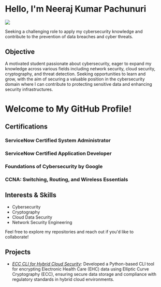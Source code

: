 # Hello, I'm Neeraj Kumar Pachunuri
<a href="https://linkedin.com"><img src="https://img.shields.io/badge/-LinkedIn-0072b1?&style=for-the-badge&logo=linkedin&logoColor=white" /></a>

Seeking a challenging role to apply my cybersecurity knowledge and contribute to the prevention of data breaches and cyber threats.

## Objective

A motivated student passionate about cybersecurity, eager to expand my knowledge across various fields including network security, cloud security, cryptography, and threat detection. Seeking opportunities to learn and grow, with the aim of securing a valuable position in the cybersecurity domain where I can contribute to protecting sensitive data and enhancing security infrastructures.

# Welcome to My GitHub Profile!

## Certifications

### ServiceNow Certified System Administrator
<!--[![ServiceNow Certified System Administrator](path/to/servicenow_admin.png)](link/to/servicenow/certification)-->

### ServiceNow Certified Application Developer
<!--[![ServiceNow Certified Application Developer](path/to/servicenow_admin.png)](link/to/servicenow/certification)-->

### Foundations of Cybersecurity by Google
<!--[![Foundations of Cybersecurity by Google](path/to/servicenow_admin.png)](link/to/servicenow/certification)-->

### CCNA: Switching, Routing, and Wireless Essentials
<!--[![CCNA: Switching, Routing, and Wireless Essentials](path/to/servicenow_admin.png)](link/to/servicenow/certification)-->

## Interests & Skills
- Cybersecurity
- Cryptography 
- Cloud Data Security
- Network Security Engineering

Feel free to explore my repositories and reach out if you'd like to collaborate!


## Projects

- *[ECC CLI for Hybrid Cloud Security](https://github.com/Neerajkumarpachunuri/Building-a-Trust-Model-for-EHC-Data-using-ECC):* Developed a Python-based CLI tool for encrypting Electronic Health Care (EHC) data using Elliptic Curve Cryptography (ECC), ensuring secure data storage and compliance with regulatory standards in hybrid cloud environments.

